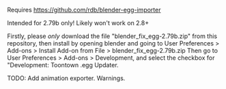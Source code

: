 Requires https://github.com/rdb/blender-egg-importer

Intended for 2.79b only! Likely won't work on 2.8+

Firstly, please *only* download the file "blender_fix_egg-2.79b.zip" from this repository,
then install by opening blender and going to User Preferences > Add-ons >  Install Add-on from File > blender_fix_egg-2.79b.zip
Then go to User Preferences > Add-ons > Development, and select the checkbox for "Development: Toontown .egg Updater.

TODO:
Add animation exporter.
Warnings.
